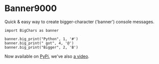 # Banner9000
Quick &amp; easy way to create bigger-character ('banner') console messages.

```
import BigChars as banner

banner.big_print("Python", 1, '#')
banner.big_print(" got", 4, '@')
banner.big_print("Bigger", 2, 'B')
```

Now available on [PyPi](https://pypi.org/project/Banner-9000/), we've also [a video](https://www.youtube.com/watch?v=XBbkdlYs9hM).
